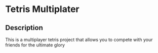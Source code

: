 # Tetris Multiplater

## Description

This is a multiplayer tetris project that allows you to compete with your friends for the ultimate glory
